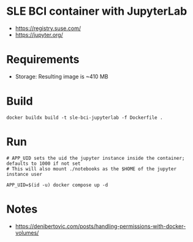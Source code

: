 # SLE BCI container with JupyterLab

- https://registry.suse.com/
- https://jupyter.org/

# Requirements

- Storage: Resulting image is ~410 MB

# Build

```
docker buildx build -t sle-bci-jupyterlab -f Dockerfile .
```

# Run

```
# APP_UID sets the uid the jupyter instance inside the container; defaults to 1000 if not set
# This will also mount ./notebooks as the $HOME of the jupyter instance user

APP_UID=$(id -u) docker compose up -d
```

# Notes

- https://denibertovic.com/posts/handling-permissions-with-docker-volumes/
